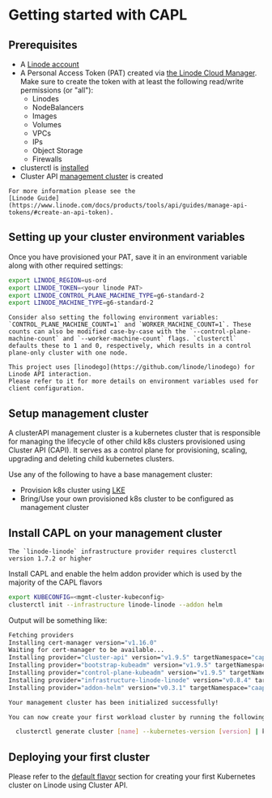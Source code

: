 # Getting started with CAPL

## Prerequisites

- A [Linode account](https://linode.com/)
- A Personal Access Token (PAT) created via [the Linode Cloud Manager](https://cloud.linode.com/profile/tokens).
Make sure to create the token with at least the following read/write permissions (or "all"):
  - Linodes
  - NodeBalancers
  - Images
  - Volumes
  - VPCs
  - IPs
  - Object Storage
  - Firewalls
- clusterctl is [installed](https://cluster-api.sigs.k8s.io/user/quick-start#installation)
- Cluster API [management cluster](https://cluster-api.sigs.k8s.io/user/quick-start#install-andor-configure-a-kubernetes-cluster) is created
```admonish question title=""
For more information please see the
[Linode Guide](https://www.linode.com/docs/products/tools/api/guides/manage-api-tokens/#create-an-api-token).
```

## Setting up your cluster environment variables

Once you have provisioned your PAT, save it in an environment variable along with other required settings:
```bash
export LINODE_REGION=us-ord
export LINODE_TOKEN=<your linode PAT>
export LINODE_CONTROL_PLANE_MACHINE_TYPE=g6-standard-2
export LINODE_MACHINE_TYPE=g6-standard-2
```

```admonish info
Consider also setting the following environment variables: `CONTROL_PLANE_MACHINE_COUNT=1` and `WORKER_MACHINE_COUNT=1`. These counts can also be modified case-by-case with the `--control-plane-machine-count` and `--worker-machine-count` flags. `clusterctl` defaults these to 1 and 0, respectively, which results in a control plane-only cluster with one node.
```

```admonish info
This project uses [linodego](https://github.com/linode/linodego) for Linode API interaction. 
Please refer to it for more details on environment variables used for client configuration.
```

## Setup management cluster
A clusterAPI management cluster is a kubernetes cluster that is responsible for managing the lifecycle of other child k8s clusters provisioned using Cluster API (CAPI). It serves as a control plane for provisioning, scaling, upgrading and deleting child kubernetes clusters.

Use any of the following to have a base management cluster:
- Provision k8s cluster using [LKE](https://techdocs.akamai.com/cloud-computing/docs/getting-started-with-lke-linode-kubernetes-engine)
- Bring/Use your own provisioned k8s cluster to be configured as management cluster

## Install CAPL on your management cluster
```admonish warning
The `linode-linode` infrastructure provider requires clusterctl version 1.7.2 or higher
```
Install CAPL and enable the helm addon provider which is used by the majority of the CAPL flavors

```bash
export KUBECONFIG=<mgmt-cluster-kubeconfig>
clusterctl init --infrastructure linode-linode --addon helm
```

Output will be something like:
```bash
Fetching providers
Installing cert-manager version="v1.16.0"
Waiting for cert-manager to be available...
Installing provider="cluster-api" version="v1.9.5" targetNamespace="capi-system"
Installing provider="bootstrap-kubeadm" version="v1.9.5" targetNamespace="capi-kubeadm-bootstrap-system"
Installing provider="control-plane-kubeadm" version="v1.9.5" targetNamespace="capi-kubeadm-control-plane-system"
Installing provider="infrastructure-linode-linode" version="v0.8.4" targetNamespace="capl-system"
Installing provider="addon-helm" version="v0.3.1" targetNamespace="caaph-system"

Your management cluster has been initialized successfully!

You can now create your first workload cluster by running the following:

  clusterctl generate cluster [name] --kubernetes-version [version] | kubectl apply -f -
```

## Deploying your first cluster

Please refer to the [default flavor](../topics/flavors/default.md) section for creating your first Kubernetes cluster on Linode using Cluster API. 
